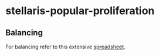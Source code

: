 # stellaris-popular-proliferation
## Balancing
For balancing refer to this extensive [spreadsheet](https://docs.google.com/spreadsheets/d/1kbdyD52Vk_0aKVh1qNB1TXWGevJIUIEH8djyTciL-S8/edit?usp=sharing).

